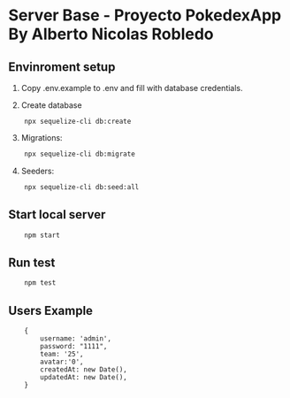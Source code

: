 # Server Base - Proyecto PokedexApp By Alberto Nicolas Robledo


## Envinroment setup

1) Copy .env.example to .env and fill with database credentials.

2) Create database 
``` mysql
    npx sequelize-cli db:create
```

3) Migrations:
``` bash
    npx sequelize-cli db:migrate
```

4) Seeders:
``` bash
    npx sequelize-cli db:seed:all
```

## Start local server

``` bash
    npm start
```

## Run test
``` bash
    npm test
```

## Users Example
```
    {
        username: 'admin',       
        password: "1111",
        team: '25',
        avatar:'0',
        createdAt: new Date(),
        updatedAt: new Date(),
    }
```